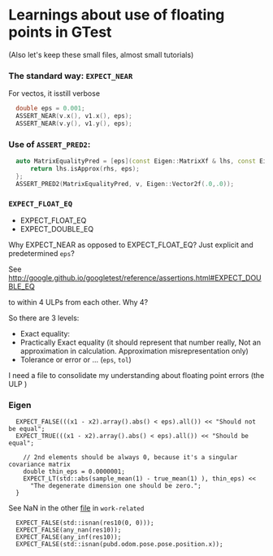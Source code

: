 # Learnings about use of floating points in GTest

(Also let's keep these small files, almost small tutorials)

### The standard way: `EXPECT_NEAR`

For vectos, it isstill verbose
```c++
  double eps = 0.001;
  ASSERT_NEAR(v.x(), v1.x(), eps);
  ASSERT_NEAR(v.y(), v1.y(), eps);
```

### Use of `ASSERT_PRED2`:

```c++
  auto MatrixEqualityPred = [eps](const Eigen::MatrixXf & lhs, const Eigen::MatrixXf & rhs) {
      return lhs.isApprox(rhs, eps);
  };
  ASSERT_PRED2(MatrixEqualityPred, v, Eigen::Vector2f(.0,.0));
```

### `EXPECT_FLOAT_EQ`

* EXPECT_FLOAT_EQ
* EXPECT_DOUBLE_EQ

Why EXPECT_NEAR as opposed to EXPECT_FLOAT_EQ? Just explicit and predetermined `eps`?

See http://google.github.io/googletest/reference/assertions.html#EXPECT_DOUBLE_EQ

to within 4 ULPs from each other.
Why 4?

So there are 3 levels:
* Exact equality:
* Practically Exact equality (it should represent that number really, Not an approximation in calculation. Approximation misrepresentation only)
* Tolerance or error or ... (`eps`, `tol`)

I need a file to consolidate my understanding about floating point errors (the ULP )


### Eigen
```
  EXPECT_FALSE(((x1 - x2).array().abs() < eps).all()) << "Should not be equal";
  EXPECT_TRUE(((x1 - x2).array().abs() < eps).all()) << "Should be equal";

    // 2nd elements should be always 0, because it's a singular covariance matrix
    double thin_eps = 0.0000001;
    EXPECT_LT(std::abs(sample_mean(1) - true_mean(1) ), thin_eps) <<
      "The degenerate dimension one should be zero.";
  }

```


See NaN in the other [file](.../numerical_nan.cpp) in `work-related`
```
  EXPECT_FALSE(std::isnan(res10(0, 0)));
  EXPECT_FALSE(any_nan(res10));
  EXPECT_FALSE(any_inf(res10));
  EXPECT_FALSE(std::isnan(pubd.odom.pose.pose.position.x));
```
